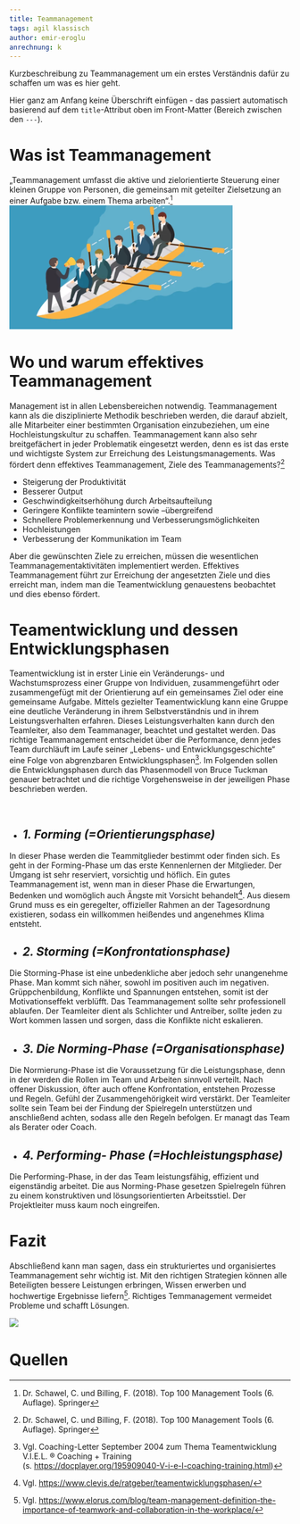 ```yaml
---
title: Teammanagement
tags: agil klassisch
author: emir-eroglu
anrechnung: k 
---
```


Kurzbeschreibung zu Teammanagement um ein erstes Verständnis dafür zu schaffen um was es hier geht.

Hier ganz am Anfang keine Überschrift einfügen - das passiert automatisch basierend auf dem `title`-Attribut
oben im Front-Matter (Bereich zwischen den `---`).

 # **Was ist Teammanagement**  
„Teammanagement umfasst die aktive und zielorientierte Steuerung einer kleinen Gruppe von Personen, die gemeinsam mit geteilter Zielsetzung an einer Aufgabe bzw. einem Thema arbeiten“.[^1] 
<img src="Teammanagement/TeamManagement.PNG" width="400" />

# **Wo und warum effektives Teammanagement** 
Management ist in allen Lebensbereichen notwendig. Teammanagement kann als die disziplinierte Methodik beschrieben werden, die darauf abzielt, alle Mitarbeiter einer bestimmten Organisation einzubeziehen, um eine Hochleistungskultur zu schaffen. Teammanagement kann also sehr breitgefächert in jeder Problematik eingesetzt werden, denn es ist das erste und wichtigste System zur Erreichung des Leistungsmanagements. 
Was fördert denn effektives Teammanagement, Ziele des Teammanagements?[^1] 

* Steigerung der Produktivität
* Besserer Output  
* Geschwindigkeitserhöhung durch Arbeitsaufteilung
* Geringere Konflikte teamintern sowie –übergreifend
* Schnellere Problemerkennung und Verbesserungsmöglichkeiten
* Hochleistungen
* Verbesserung der Kommunikation im Team


Aber die gewünschten Ziele zu erreichen, müssen die wesentlichen Teammanagementaktivitäten implementiert werden. Effektives Teammanagement führt zur Erreichung der angesetzten Ziele und dies erreicht man, indem man die Teamentwicklung genauestens beobachtet und dies ebenso fördert.

# **Teamentwicklung und dessen Entwicklungsphasen**
Teamentwicklung ist in erster Linie ein Veränderungs- und Wachstumsprozess einer Gruppe von Individuen, zusammengeführt oder zusammengefügt mit der Orientierung auf ein gemeinsames Ziel oder eine gemeinsame Aufgabe. Mittels gezielter Teamentwicklung kann eine Gruppe eine deutliche Veränderung in ihrem Selbstverständnis und in ihrem Leistungsverhalten erfahren. Dieses Leistungsverhalten kann durch den Teamleiter, also dem Teammanager, beachtet und gestaltet werden. Das richtige Teammanagement entscheidet über die Performance, denn jedes Team durchläuft im Laufe seiner „Lebens- und Entwicklungsgeschichte“ eine Folge von abgrenzbaren Entwicklungsphasen[^2]. Im Folgenden sollen die Entwicklungsphasen durch das Phasenmodell von Bruce Tuckman genauer betrachtet und die richtige Vorgehensweise in der jeweiligen Phase beschrieben werden. 

 
  * ##  _**1. Forming (=Orientierungsphase)**_ 
In dieser Phase werden die Teammitglieder bestimmt oder finden sich. Es geht in der Forming-Phase um das erste Kennenlernen der Mitglieder. Der Umgang ist sehr reserviert, vorsichtig und höflich. Ein gutes Teammanagement ist, wenn man in dieser Phase die Erwartungen, Bedenken und womöglich auch Ängste mit Vorsicht behandelt[^3]. Aus diesem Grund muss es ein geregelter, offizieller Rahmen an der Tagesordnung existieren, sodass ein willkommen heißendes und angenehmes Klima entsteht. 

  * ## _**2. Storming (=Konfrontationsphase)**_ 
Die Storming-Phase ist eine unbedenkliche aber jedoch sehr unangenehme Phase. Man kommt sich näher, sowohl im positiven auch im negativen. Grüppchenbildung, Konflikte und Spannungen entstehen, somit ist der Motivationseffekt verblüfft. Das Teammanagement sollte sehr professionell ablaufen. Der Teamleiter dient als Schlichter und Antreiber, sollte jeden zu Wort kommen lassen und sorgen, dass die Konflikte nicht eskalieren. 

  * ## _**3. Die Norming-Phase (=Organisationsphase)**_ 
Die Normierung-Phase ist die Voraussetzung für die Leistungsphase, denn in der werden die Rollen im Team und Arbeiten sinnvoll verteilt. Nach offener Diskussion, öfter auch offene Konfrontation, entstehen Prozesse und Regeln. Gefühl der Zusammengehörigkeit wird verstärkt. Der Teamleiter sollte sein Team bei der Findung der Spielregeln unterstützen und anschließend achten, sodass alle den Regeln befolgen. Er managt das Team als Berater oder Coach. 

  * ## _**4. Performing- Phase (=Hochleistungsphase)**_ 
Die Performing-Phase, in der das Team leistungsfähig, effizient und eigenständig arbeitet. Die aus Norming-Phase gesetzen Spielregeln führen zu einem konstruktiven und lösungsorientierten Arbeitsstiel. Der Projektleiter muss kaum noch eingreifen. 

# **Fazit** 
Abschließend kann man sagen, dass ein strukturiertes und organisiertes Teammanagement sehr wichtig ist. Mit den richtigen Strategien können alle Beteiligten bessere Leistungen erbringen, Wissen erwerben und hochwertige Ergebnisse liefern[^4]. Richtiges Temmanagement vermeidet Probleme und schafft Lösungen. <br>

<img src="Teammanagement/xmz2JEFmNsGru.gif" width="400" />

# **Quellen** 
[^1]: Dr. Schawel, C. und Billing, F. (2018). Top 100 Management Tools (6. Auflage). Springer
[^2]: Vgl. Coaching-Letter September 2004 zum Thema Teamentwicklung V.I.E.L. ® Coaching + Training    
(s. https://docplayer.org/195909040-V-i-e-l-coaching-training.html)
[^3]: Vgl. https://www.clevis.de/ratgeber/teamentwicklungsphasen/
[^4]: Vgl. https://www.elorus.com/blog/team-management-definition-the-importance-of-teamwork-and-collaboration-in-the-workplace/







